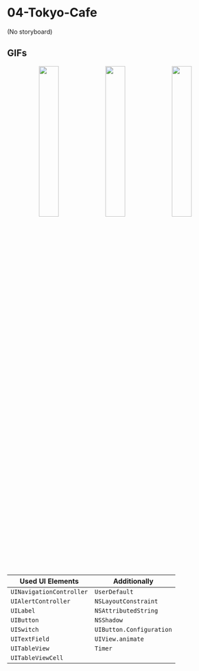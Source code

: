 # 04-Tokyo-Cafe

(No storyboard)

## GIFs

<p align=center>
  <img src="https://user-images.githubusercontent.com/80542175/173512657-ad50c288-ce33-40eb-b4b4-5165f577fc90.gif" width=30%>
  <img src="https://user-images.githubusercontent.com/80542175/173512693-9e39b918-234d-4076-b3c5-435c87b1b9cd.gif" width=30%>
  <img src="https://user-images.githubusercontent.com/80542175/173512728-51402def-b1b7-4e9e-acdf-f31f2da46774.gif" width=30%>
</p>


| Used UI Elements | Additionally |
--- | ---
| `UINavigationController` | `UserDefault`
| `UIAlertController` | `NSLayoutConstraint`
| `UILabel` | `NSAttributedString`
| `UIButton` | `NSShadow`
| `UISwitch` | `UIButton.Configuration`
| `UITextField` | `UIView.animate`
| `UITableView` | `Timer`
| `UITableViewCell` |
